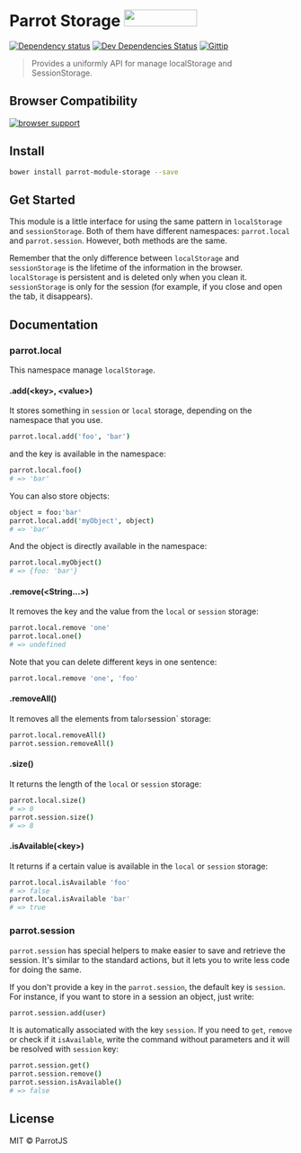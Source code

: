 # Parrot Storage <a href="http://bower.io/search/?q=parrot-module-storage"><img src="http://benschwarz.github.io/bower-badges/badge@2x.png" width="130" height="30"></a>

[![Dependency status](http://img.shields.io/david/parrotjs/Parrotjs.svg?style=flat)](https://david-dm.org/parrotjs/parrot-module-storage)
[![Dev Dependencies Status](http://img.shields.io/david/dev/parrotjs/Parrotjs.svg?style=flat)](https://david-dm.org/parrotjs/parrot-module-storage#info=devDependencies)
[![Gittip](http://img.shields.io/gittip/Kikobeats.svg?style=flat)](https://www.gittip.com/Kikobeats/)

> Provides a uniformly API for manage localStorage and SessionStorage.

## Browser Compatibility

[![browser support](https://ci.testling.com/parrotjs/parrot-module-storage.png)](https://ci.testling.com/parrotjs/parrot-module-storage)

## Install

```bash
bower install parrot-module-storage --save
```

## Get Started

This module is a little interface for using the same pattern in `localStorage` and `sessionStorage`. Both of them have different namespaces: `parrot.local` and `parrot.session`. However, both methods are the same.

Remember that the only difference between `localStorage` and `sessionStorage` is the lifetime of the information in the browser. `localStorage` is persistent and is deleted only when you clean it. `sessionStorage` is only for the session (for example, if you close and open the tab, it disappears).

## Documentation

### parrot.local

This namespace manage `localStorage`.

#### .add(&lt;key&gt;, &lt;value&gt;)

It stores something in `session` or `local` storage, depending on the namespace that you use.

```coffee
parrot.local.add('foo', 'bar')
```

and the key is available in the namespace:

```coffee
parrot.local.foo()
# => 'bar'
```

You can also store objects:

```coffee
object = foo:'bar'
parrot.local.add('myObject', object)
# => 'bar'
```

And the object is directly available in the namespace:

```coffee
parrot.local.myObject()
# => {foo: 'bar'}
```

#### .remove(&lt;String...&gt;)

It removes the key and the value from the `local` or `session` storage:

```coffee
parrot.local.remove 'one'
parrot.local.one()
# => undefined
```

Note that you can delete different keys in one sentence:

```coffee
parrot.local.remove 'one', 'foo'
```

#### .removeAll()

It removes all the elements from tal` or `session` storage:

```coffee
parrot.local.removeAll()
parrot.session.removeAll()
```

#### .size()

It returns the length of the `local` or `session` storage:

```coffee
parrot.local.size()
# => 0
parrot.session.size()
# => 8
```

#### .isAvailable(&lt;key&gt;)

It returns if a certain value is available in the `local` or `session` storage:

```coffee
parrot.local.isAvailable 'foo'
# => false
parrot.local.isAvailable 'bar'
# => true
```

### parrot.session

`parrot.session` has special helpers to make easier to save and retrieve the session. It's similar to the standard actions, but it lets you to write less code for doing the same.

If you don't provide a key in the `parrot.session`, the default key is `session`. For instance, if you want to store in a session an object, just write:

```coffee
parrot.session.add(user)
```

It is automatically associated with the key `session`. If you need to `get`, `remove` or check if it `isAvailable`, write the command without parameters and it will be resolved with `session` key:

```coffee
parrot.session.get()
parrot.session.remove()
parrot.session.isAvailable()
# => false
```

## License

MIT © ParrotJS
